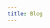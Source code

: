 ```yaml
---
title: Blog
---
```


<script setup lang="ts">
    import Theblog from '@/views/blog/TheBlog.vue'
</script>

<Theblog />
